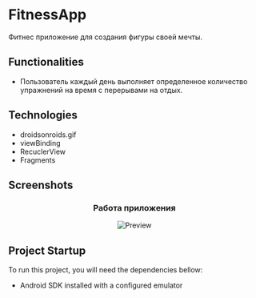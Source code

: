 # FitnessApp
Фитнес приложение для создания фигуры своей мечты.

## Functionalities
- Пользователь каждый день выполняет определенное количество упражнений на время с перерывами на отдых.



## Technologies
- droidsonroids.gif
- viewBinding
- RecuclerView
- Fragments

## Screenshots 
<h3 align="center"><strong>Работа приложения</strong></h3>
<p align="center">
  <img src="https://github.com/MisterZeroCool/ImagesForProject/blob/main/images/gif/fitness.gif" alt="Preview"/>
</p>



## Project Startup

To run this project, you will need the dependencies bellow:

- Android SDK installed with a configured emulator
